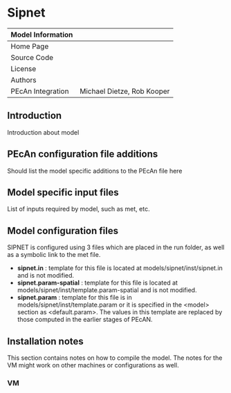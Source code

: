 # Sipnet

| Model Information ||
| -- | -- |
| Home Page | |
| Source Code | |
| License |  |
| Authors | |
| PEcAn Integration | Michael Dietze, Rob Kooper |

## Introduction

Introduction about model

## PEcAn configuration file additions

Should list the model specific additions to the PEcAn file here

## Model specific input files

List of inputs required by model, such as met, etc.

## Model configuration files

SIPNET is configured using 3 files which are placed in the run folder, as well as a symbolic link to the met file.

* **sipnet.in** : template for this file is located at models/sipnet/inst/sipnet.in and is not modified.  
* **sipnet.param-spatial** : template for this file is located at models/sipnet/inst/template.param-spatial and is not modified.  
* **sipnet.param** : template for this file is in models/sipnet/inst/template.param or it is specified in the \<model\> section as \<default.param\>. The values in this template are replaced by those computed in the earlier stages of PEcAN.

## Installation notes

This section contains notes on how to compile the model. The notes for the VM might work on other machines or configurations as well.

### VM
